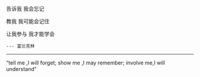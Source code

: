 告诉我  我会忘记

教我  我可能会记住

让我参与 我才能学会

	--- 富兰克林
	
	
---

“tell me ,I will forget; show me ,I may remember; involve me,I will understand"